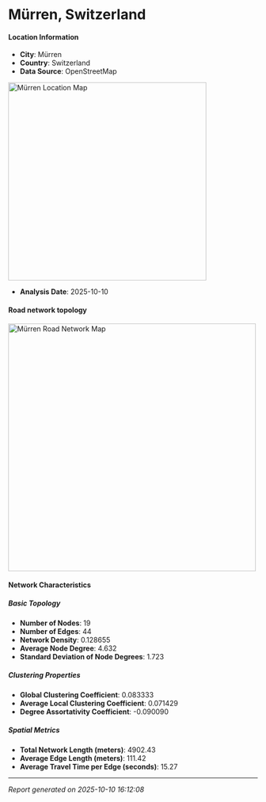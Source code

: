 # Mürren, Switzerland

#### Location Information

- **City**: Mürren
- **Country**: Switzerland
- **Data Source**: OpenStreetMap
<img src="Mürren_location.png" alt="Mürren Location Map" width="400" />

- **Analysis Date**: 2025-10-10

#### Road network topology

<img src="Mürren_network_map.png" alt="Mürren Road Network Map" width="500"/>

#### Network Characteristics

##### Basic Topology

- **Number of Nodes**: 19
- **Number of Edges**: 44
- **Network Density**: 0.128655
- **Average Node Degree**: 4.632
- **Standard Deviation of Node Degrees**: 1.723

##### Clustering Properties

- **Global Clustering Coefficient**: 0.083333
- **Average Local Clustering Coefficient**: 0.071429
- **Degree Assortativity Coefficient**: -0.090090

##### Spatial Metrics

- **Total Network Length (meters)**: 4902.43
- **Average Edge Length (meters)**: 111.42
- **Average Travel Time per Edge (seconds)**: 15.27

---
*Report generated on 2025-10-10 16:12:08*
